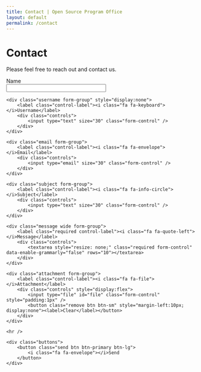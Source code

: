 ```yaml
---
title: Contact | Open Source Program Office
layout: default
permalink: /contact
---
```


<h1 class="page-title uw-mini-bar">Contact</h1>
<p class="page-description">Please feel free to reach out and contact us.</p>

<div class="form">
	<div class="name form-group">
		<label class="required control-label"><i class="fa fa-font"></i>Name</label>
		<div class="controls">
			<input type="text" size="30" class="required form-control" />
		</div>
	</div>
	
	<div class="username form-group" style="display:none">
		<label class="control-label"><i class="fa fa-keyboard"></i>Username</label>
		<div class="controls">
			<input type="text" size="30" class="form-control" />
		</div>
	</div>
	
	<div class="email form-group">
		<label class="control-label"><i class="fa fa-envelope"></i>Email</label>
		<div class="controls">
			<input type="email" size="30" class="form-control" />
		</div>
	</div>
	
	<div class="subject form-group">
		<label class="control-label"><i class="fa fa-info-circle"></i>Subject</label>
		<div class="controls">
			<input type="text" size="30" class="form-control" />
		</div>
	</div>
	
	<div class="message wide form-group">
		<label class="required control-label"><i class="fa fa-quote-left"></i>Message</label>
		<div class="controls">
			<textarea style="resize: none;" class="required form-control" data-enable-grammarly="false" rows="10"></textarea>
		</div>
	</div>

	<div class="attachment form-group">
		<label class="control-label"><i class="fa fa-file"></i>Attachment</label>
		<div class="controls" style="display:flex">
			<input type="file" id="file" class="form-control" style="padding:1px" />
			<button class="remove btn btn-sm" style="margin-left:10px; display:none"><label>Clear</label></button>
		</div>
	</div>

	<hr />
	
	<div class="buttons">
		<button class="send btn btn-primary btn-lg">
			<i class="fa fa-envelope"></i>Send
		</button>
	</div>
</div>

<script type="text/javascript" src="library/jquery/jquery-3.6.0.js"></script>
<script>
	let server1 = 'http://localhost/contact-server/public/api';
	let server = 'https://wwwtest.maps.datascience.wisc.edu/apis/contact-server/public/api';

	//
	// getting methods
	//

	function getFormData() {
		return {
			name: $('.name input').val(),
			email: $('.email input').val(),
			subject: $('.subject input').val(),
			message: $('.message textarea').val(),
			attachment: $('.attachment #file')[0].files[0]
		};
	}

	//
	// setting functions
	//

	function setFilename(filename) {
		const fileInput = this.$el.find('#file')[0];

		// Help Safari out
		//
		if (fileInput.webkitEntries.length) {
			fileInput.dataset.file = filename;
		}
	}

	//
	// form submission functions
	//

	function send(data, options) {

		// create form data
		//
		let formData = new FormData();
		let keys = Object.keys(data);
		for (let i = 0; i < keys.length; i++) {
			let key = keys[i];
			let value = data[key];
			formData.append(key, value);
		}

		$.ajax({
			type: 'POST',
			url: server + '/contacts',
			data: formData,
			contentType: false,
			processData: false,
			success: options.success,
			error: options.error
		});
	}

	$(window).ready(() => {

		//
		// button event handlers
		//

		$('button.select').on('click', (event) => {
			$('#file').trigger('click');
		});

		$('button.remove').on('click', (event) => {
			$('#file')[0].value = null;
			$('#file').hide();
			$('.remove').hide();
		});

		$('.send').on('click', (event) => {
			send(this.getFormData(), {

				// callbacks
				//
				success: () => {
					alert("Your message has been sent.  Thank you for your feedback!");
				},
				error: () => {
					alert("Sorry - your message could not be sent!");
				}
			});
			event.stopPropagation();
		});

		//
		// file event handlers
		//

		$('#file').on('change', (event) => {
			$('#file').show();
			$('.remove').show();

			// set input filename (required for Safari)
			//
			if (event) {
				if (event.target.files[0]) {
					let filename = event.target.files[0].name;
					setFilename(filename);
				} else {
					setFilename('No file chosen');
				}
			}
		});
	});
</script>